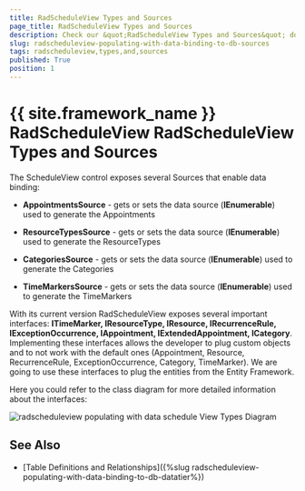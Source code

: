 ```yaml
---
title: RadScheduleView Types and Sources
page_title: RadScheduleView Types and Sources
description: Check our &quot;RadScheduleView Types and Sources&quot; documentation article for the RadScheduleView {{ site.framework_name }} control.
slug: radscheduleview-populating-with-data-binding-to-db-sources
tags: radscheduleview,types,and,sources
published: True
position: 1
---
```


# {{ site.framework_name }} RadScheduleView RadScheduleView Types and Sources

The ScheduleView control exposes several Sources that enable data binding:

* __AppointmentsSource__ - gets or sets the data source (__IEnumerable__) used to generate  the Appointments

* __ResourceTypesSource__ - gets or sets the data source (__IEnumerable__) used to generate the ResourceTypes

* __CategoriesSource__ - gets or sets the data source (__IEnumerable__) used to generate the Categories

* __TimeMarkersSource__ - gets or sets the data source (__IEnumerable__) used to generate the TimeMarkers

With its current version RadScheduleView exposes several important interfaces: __ITimeMarker, IResourceType, IResource, IRecurrenceRule, IExceptionOccurrence, IAppointment, IExtendedAppointment, ICategory__. Implementing these interfaces allows the developer to plug custom objects and to not work with the default ones (Appointment, Resource, RecurrenceRule, ExceptionOccurrence, Category, TimeMarker). We are going to use these interfaces to plug the entities from the Entity Framework.

Here you could refer to the class diagram for more detailed information about the interfaces:

![radscheduleview populating with data schedule View Types Diagram](images/radscheduleview_populating_with_data_scheduleViewTypesDiagram.png)

## See Also

 * [Table Definitions and Relationships]({%slug radscheduleview-populating-with-data-binding-to-db-datatier%})